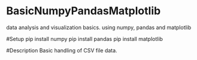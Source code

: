 # BasicNumpyPandasMatplotlib
data analysis and visualization basics. using numpy, pandas and matplotlib

#Setup
pip install numpy
pip install pandas
pip install matplotlib

#Description
Basic handling of CSV file data.
